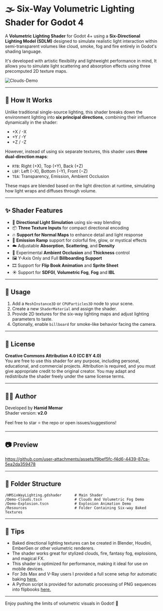 # 🌫️ Six-Way Volumetric Lighting Shader for Godot 4

A **Volumetric Lighting Shader** for Godot 4+ using a **Six-Directional Lighting Model (SDLM)** designed to simulate realistic light interaction within semi-transparent volumes like cloud, smoke, fog and fire entirely in Godot's shading language.

It's developed with artistic flexibility and lightweight performance in mind, It allows you to simulate light scattering and absorption effects using three precomputed 2D texture maps.

![Clouds-Demo](https://github.com/user-attachments/assets/15ffdc9d-4f07-4ce2-9779-acefb63e3db8)

---

## 🧠 How It Works

Unlike traditional single-source lighting, this shader breaks down the environment lighting into **six principal directions**, combining their influence dynamically in the shader:

- +X / -X
- +Y / -Y
- +Z / -Z

However, instead of using six separate textures, this shader uses **three dual-direction maps**:

- `RTB`: Right (+X), Top (+Y), Back (+Z)
- `LBF`: Left (−X), Bottom (−Y), Front (−Z)
- `TEA`: Transparency, Emission, Ambient Occlusion 

These maps are blended based on the light direction at runtime, simulating how light wraps and diffuses through volume.

---

## ✨ Shader Features

- 🧊 **Directional Light Simulation** using six-way blending
- 📦 **Three Texture Inputs** for compact directional encoding
- 🔥 **Support for Normal Maps** to enhance detail and light response
- 🌈 **Emission Ramp** support for colorful fire, glow, or mystical effects
- ☁️ Adjustable **Absorption**, **Scattering**, and **Density**
- 🧪 Experimental **Ambient Occlusion** and **Thickness** control
- 🖼️ Y-Axis Only and Full **Billboarding Support**
- 🎞️ Support for **Flip Book Animation** and **Sprite Sheet**
- ☀️ Support for **SDFGI**, **Volumetric Fog**, **Fog** and **IBL**

---

## 🧰 Usage

1. Add a `MeshInstance3D` or `CPUParticles3D` node to your scene.
2. Create a new `ShaderMaterial` and assign the shader.
3. Provide 2D textures for the six-way lighting maps and adjust lighting parameters to taste.
4. Optionally, enable `billboard` for smoke-like behavior facing the camera.

---

## 📜 License

**Creative Commons Attribution 4.0 (CC BY 4.0)**  
You are free to use this shader for any purpose, including personal, educational, and commercial projects. Attribution is required, and you must give appropriate credit to the original creator. You may adapt and redistribute the shader freely under the same license terms.

---

## 🧑‍💻 Author

Developed by **Hamid Memar**  
Shader version: **v2.0**

Feel free to star ⭐ the repo or open issues/suggestions!

---

## 📷 Preview

https://github.com/user-attachments/assets/f9bef5fc-f4d6-4439-87ca-5ea2da359478

---

## 📂 Folder Structure

```
/HMSixWayLighting.gdshader      # Main Shader
/Demo-Clouds.tscn               # Clouds And Volumetric Fog Demo
/Demo-Explosion.tscn            # Explosion Animation Demo
/Resources                      # Folder Containing Six-way Baked Textures
```

---

## 🔮 Tips

- Baked directional lighting textures can be created in Blender, Houdini, EmberGen or other volumetric renderers.
- The shader works great for stylized clouds, fire, fantasy fog, explosions, and magical FX.
- This shader is optimized for performance, making it ideal for use on mobile devices.
- For 3ds Max and V-Ray users I provided a full scene setup for automatic baking [here.](https://github.com/TheAenema/Godot-Six-Way-Volumetric-Shader/tree/main/HMBakeSetups/3dsMaxVRayGPU)
- A Python script is provided for automatic processing of PNG sequences into flipbooks [here.](https://github.com/TheAenema/Godot-Six-Way-Volumetric-Shader/blob/main/HMBakeSetups/Flipbooker.py)

---

Enjoy pushing the limits of volumetric visuals in Godot! 🌌

